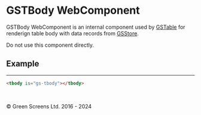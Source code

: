 # GSTBody WebComponent

GSTBody WebComponent is an internal component used by [GSTable](GSTable.md) for renderign table body with data records from [GSStore](GSStore.md). 

Do not use this component directly.

## Example
---
 
```html
<tbody is="gs-tbody"></tbody>
```
<br>

&copy; Green Screens Ltd. 2016 - 2024
